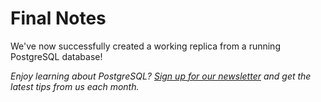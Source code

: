 # Final Notes 

We've now successfully created a working replica from a running PostgreSQL database!

_Enjoy learning about PostgreSQL? [Sign up for our newsletter](https://www.crunchydata.com/newsletter/) and get the latest tips from us each month._